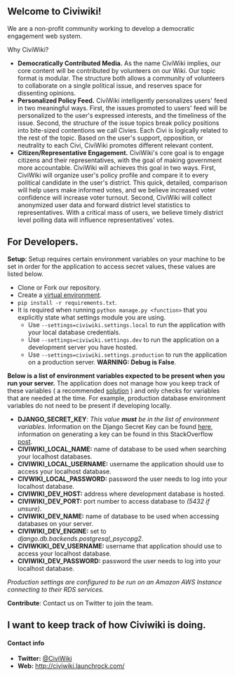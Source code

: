 Welcome to Civiwiki!
-------------------

We are a non-profit community working to develop a democratic engagement web system.

Why CiviWiki?

* **Democratically Contributed Media.** As the name CiviWiki implies, our core content will be contributed by volunteers on our Wiki. Our topic format is modular. The structure both allows a community of volunteers to collaborate on a single political issue, and reserves space for dissenting opinions.
* **Personalized Policy Feed.** CiviWiki intelligently personalizes users' feed in two meaningful ways. First, the issues promoted to users' feed will be personalized to the user's expressed interests, and the timeliness of the issue. Second, the structure of the issue topics break policy positions into bite-sized contentions we call Civies. Each Civi is logically related to the rest of the topic. Based on the user's support, opposition, or neutrality to each Civi, CiviWiki promotes different relevant content.
* **Citizen/Representative Engagement.** CiviWiki's core goal is to engage citizens and their representatives, with the goal of making government more accountable. CiviWiki will achieves this goal in two ways. First, CiviWiki will organize user's policy profile and compare it to every political candidate in the user's district. This quick, detailed, comparison will help users make informed votes, and we believe increased voter confidence will increase voter turnout. Second, CiviWiki will collect anonymized user data and forward district level statistics to representatives. With a critical mass of users, we believe timely district level polling data will influence representatives' votes.

For Developers.
---------------

**Setup**: Setup requires certain environment variables on your machine to be set in order for the application to access secret values, these values are listed below.
* Clone or Fork our repository.
* Create a [virtual environment](http://docs.python-guide.org/en/latest/dev/virtualenvs/).
* `pip install -r requirements.txt`.
* It is required when running `python manage.py <function>` that you explicitly state what settings module you are using.
  * Use `--settings=civiwiki.settings.local` to run the application with your local database credentials.
  * Use `--settings=civiwiki.settings.dev` to run the application on a development server you have hosted.
  * Use `--settings=civiwiki.settings.production` to run the application on a production server. **WARNING: Debug is False**.

**Below is a list of environment variables expected to be present when you run your server.** The application does not manage how you keep track of these variables ( a recommended [solution](http://stackoverflow.com/a/11134336) ) and only checks for variables that are needed at the time. For example, production database environment variables do not need to be present if developing locally.
* **DJANGO_SECRET_KEY**: _This value **must** be in the list of environment variables._ Information on the Django Secret Key can be found [here](https://docs.djangoproject.com/en/1.8/ref/settings/#secret-key), information on generating a key can be found in this StackOverflow [post](http://stackoverflow.com/questions/4664724/distributing-django-projects-with-unique-secret-keys/16630719#16630719).
* **CIVIWIKI_LOCAL_NAME:** name of database to be used when searching your localhost databases.
* **CIVIWIKI_LOCAL_USERNAME:** username the application should use to access your localhost database.
* **CIVWIKI_LOCAL_PASSWORD:** password the user needs to log into your localhost database.
* **CIVIWIKI_DEV_HOST:** address where development database is hosted.
* **CIVIWIKI_DEV_PORT:** port number to access database to _(5432 if unsure)_.
* **CIVIWIKI_DEV_NAME:** name of database to be used when accessing databases on your server.
* **CIVIWIKI_DEV_ENGINE:** set to _django.db.backends.postgresql_psycopg2_.
* **CIVIWKIKI_DEV_USERNAME:** username that application should use to access your localhost database.
* **CIVIWIKI_DEV_PASSWORD:** password the user needs to log into your localhost database.

_Production settings are configured to be run on an Amazon AWS Instance connecting to their RDS services._



**Contribute**:
Contact us on Twitter to join the team.

I want to keep track of how Civiwiki is doing.
----------------------------------------------

#### Contact info

* **Twitter:** [@CiviWiki](https://twitter.com/civiwiki)
* **Web:** http://civiwiki.launchrock.com/
